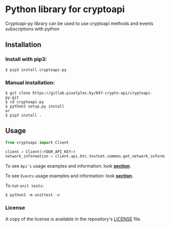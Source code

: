 # Python library for cryptoapi

Cryptoapi-py library can be used to use cryptoapi methods and events subscriptions with python

## Installation

### Install with pip3:
	
	$ pip3 install cryptoapi-py

### Manual installation:

    $ git clone https://gitlab.pixelplex.by/697-crypto-api/cryptoapi-py.git
    $ cd cryptoapi-py
    $ python3 setup.py install
    or
    $ pip3 install .

## Usage

```python
from cryptoapi import Client

client = Client(<YOUR_API_KEY>)
network_information = client.api.btc.testnet.common.get_network_information()

```

To see `Api's` usage examples and information: look <b>[section](docs/Api.md)</b>.

To see `Events` usage examples and information: look <b>[section](docs/Events.md)</b>.

To run `unit tests`:

    $ python3 -m unittest -v

### License

A copy of the license is available in the repository's
[LICENSE](LICENSE.txt) file.
